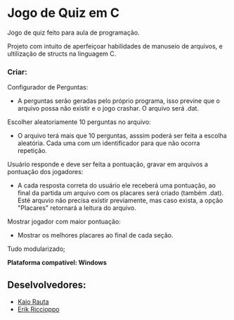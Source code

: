 # Jogo de Quiz em C
Jogo de quiz feito para aula de programação.

Projeto com intuito de aperfeiçoar habilidades de manuseio de arquivos, e ultilização de structs na linguagem C.

### Criar:

Configurador de Perguntas:

- A perguntas serão geradas pelo próprio programa, isso previne que o arquivo possa não existir e o jogo crashar. O arquivo será .dat.

Escolher aleatoriamente 10 perguntas no arquivo:

- O arquivo terá mais que 10 perguntas, asssim poderá ser feita a escolha aleatória. Cada uma com um identificador para que não ocorra repetição.

Usuário responde e deve ser feita a pontuação, gravar em arquivos a pontuação dos jogadores:

- A cada resposta correta do usuário ele receberá uma pontuação, ao final da partida um arquivo com os placares será criado (também .dat).
Esté arquvio não precisa existir previamente, mas caso exista, a opção "Placares" retornará a leitura do arquivo.

Mostrar jogador com maior pontuação:

- Mostrar os melhores placares ao final de cada seção.

Tudo modularizado;

**Plataforma compatível: Windows**


## Deselvolvedores:

- [Kaio Rauta](https://www.linkedin.com/in/kaio-rauta/)
- [Erik Riccioppo]()